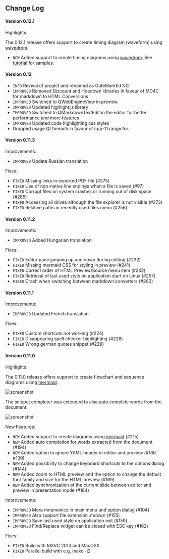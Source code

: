 ## Change Log

#### Version 0.12.1

Highlights:

The 0.12.1 release offers support to create timing diagram (waveform) using [wavedrom](https://github.com/wavedrom/wavedrom). 
 

* `NEW` Added support to create timing diagrams using [wavedrom](https://github.com/wavedrom/wavedrom). See [tutorial](https://wavedrom.com/tutorial.html) for samples.
#### Version 0.12

- `INFO` Revival of project and renamed as CuteMarkEd NG
- `IMPROVED` Removed Discount and Hoedown libraries in favour of MD4C for markdown to HTML Conversions
- `IMPROVED` Switched to QWebEngineView in preview.
- `IMPROVED` Updated highlight.js library
- `IMPROVED` Switched to QMarkdownTextEdit in the editor for better performance and more features
- `IMPROVED` Updated code highlighting css styles
- Dropped usage Qt foreach in favour of cpp-11 range for.

#### Version 0.11.3

Improvements:

* `IMPROVED` Update Russian translation

Fixes:

* `FIXED` Missing links in exported PDF file (#275)
* `FIXED` Use of non-native line endings when a file is saved (#97)
* `FIXED` Corrupt files on system crashes or running out of disk space (#285)
* `FIXED` Accessing all drives although the file explorer is not visible (#273)
* `FIXED` Relative paths in recently used files menu (#256)
 
#### Version 0.11.2

Improvements:

* `IMPROVED` Added Hungarian translation

Fixes:

* `FIXED` Editor pane jumping up and down during editing (#232)
* `FIXED` Missing mermaid CSS for styling in preview (#241)
* `FIXED` Correct order of HTML Preview/Source menu item (#242)
* `FIXED` Retrieval of last used style on application start on Linux (#257)
* `FIXED` Crash when switching between markdown converters (#260)

#### Version 0.11.1

Improvements:

* `IMPROVED` Updated French translation

Fixes:

* `FIXED` Custom shortcuts not working (#224)
* `FIXED` Disappearing spell checker highlighting (#228)
* `FIXED` Wrong german quotes snippet (#229)

#### Version 0.11.0

Highlights:

The 0.11.0 release offers support to create flowchart and sequence diagrams using [mermaid](https://github.com/knsv/mermaid). 

![screenshot](http://cloose.github.io/CuteMarkEd/images/20150426-cutemarked-diagrams.png)

The snippet completer was extended to also auto complete words from the document:

![screenshot](http://cloose.github.io/CuteMarkEd/images/20150426-cutemarked-word-completion.png)

New Features:

* `NEW` Added support to create diagrams using [mermaid](https://github.com/knsv/mermaid) (#215).
* `NEW` Added auto completion for words extracted from the document (#194)
* `NEW` Added option to ignore YAML header in editor and preview (#136, #139)
* `NEW` Added possibility to change keyboard shortcuts to the options dialog (#144)
* `NEW` Added zoom to HTML preview and the option to change the default font family and size for the HTML preview (#169)
* `NEW` Added synchronization of the current slide between editor and preview in presentation
mode (#184)

Improvements:

* `IMPROVED` More mnemonics in main menu and option dialog (#104)
* `IMPROVED` Also support file extension .mdown (#155)
* `IMPROVED` Save last used style on application exit (#159)
* `IMPROVED` Find/Replace widget can be closed with ESC key (#162) 

Fixes:

* `FIXED` Build with MSVC 2013 and MacOSX
* `FIXED` Parallel build with e.g. make -j2
